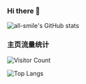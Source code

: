 ### Hi there 👋

![all-smile's GitHub stats](https://github-readme-stats.vercel.app/api?username=Flower0313&show_icons=true&theme=tokyonight)

### 主页流量统计
![Visitor Count](https://p3-juejin.byteimg.com/tos-cn-i-k3u1fbpfcp/4ac595079b3e495c81bbd930d93f5861~tplv-k3u1fbpfcp-zoom-1.image)

![Top Langs](https://github-readme-stats.vercel.app/api/top-langs/?username=Flower0313&layout=compact&theme=tokyonight)

